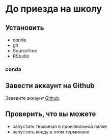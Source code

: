 # До приезда на школу

## Установить

* conda
* git
* SourceTree
* RStudio

### conda

## Завести аккаунт на Github

Заведите аккаунт [Github](https://github.com/).

## Проверить, что вы можете

* запустить терминал в произвольной папке
* запустить конду в этом терминале

